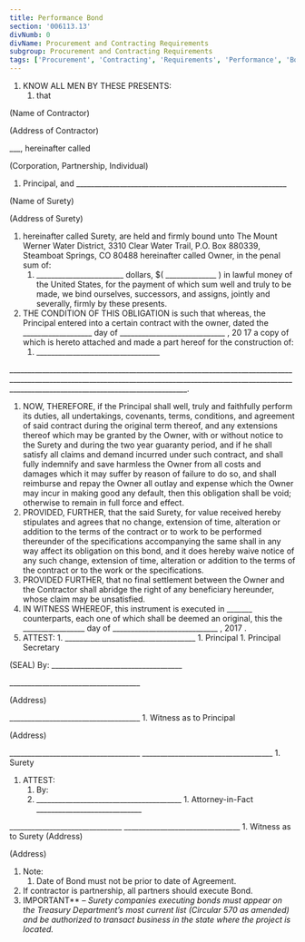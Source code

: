 ```yaml
---
title: Performance Bond
section: '006113.13'
divNumb: 0
divName: Procurement and Contracting Requirements
subgroup: Procurement and Contracting Requirements
tags: ['Procurement', 'Contracting', 'Requirements', 'Performance', 'Bond']
---
```


1. KNOW ALL MEN BY THESE PRESENTS:
      1. that


(Name of Contractor)


(Address of Contractor)

 \_\_\_, hereinafter called 

(Corporation, Partnership, Individual)
   1. Principal, and \_\_\_\_\_\_\_\_\_\_\_\_\_\_\_\_\_\_\_\_\_\_\_\_\_\_\_\_\_\_\_\_\_\_\_\_\_\_\_\_\_\_\_\_\_\_\_\_\_\_\_\_\_\_\_\_\_\_

(Name of Surety)


(Address of Surety)
   1. hereinafter called Surety, are held and firmly bound unto The Mount Werner Water District, 3310 Clear Water Trail, P.O. Box 880339, Steamboat Springs, CO 80488 hereinafter called Owner, in the penal sum of:
      1. \_\_\_\_\_\_\_\_\_\_\_\_\_\_\_\_\_\_\_\_\_\_\_\_ dollars, $( \_\_\_\_\_\_\_\_\_\_\_\_\_\_ ) in lawful money of the United States, for the payment of which sum well and truly to be made, we bind ourselves, successors, and assigns, jointly and severally, firmly by these presents.
   1. THE CONDITION OF THIS OBLIGATION is such that whereas, the Principal entered into a certain contract with the owner, dated the \_\_\_\_\_\_\_\_\_\_\_\_\_\_\_\_\_\_\_ day of \_\_\_\_\_\_\_\_\_\_\_\_\_\_\_\_\_\_\_\_\_\_\_\_\_\_\_\_\_ , 20 17 a copy of which is hereto attached and made a part hereof for the construction of:
      1. \_\_\_\_\_\_\_\_\_\_\_\_\_\_\_\_\_\_\_\_\_\_\_\_\_\_\_\_\_\_\_\_\_\_

\_\_\_\_\_\_\_\_\_\_\_\_\_\_\_\_\_\_\_\_\_\_\_\_\_\_\_\_\_\_\_\_\_\_\_\_\_\_\_\_\_\_\_\_\_\_\_\_\_\_\_\_\_\_\_\_\_\_\_\_\_\_\_\_\_\_\_\_\_\_\_\_\_\_\_\_\_\_\_\_\_\_\_\_\_\_\_\_\_\_\_\_\_\_\_\_\_\_\_\_\_\_\_\_\_\_\_\_\_\_\_\_\_\_\_\_\_\_\_\_\_\_\_\_\_\_\_\_\_\_\_\_\_\_\_\_\_\_\_\_\_\_\_\_\_\_\_\_\_\_\_\_\_\_\_\_\_\_\_\_\_\_\_\_\_\_\_\_\_\_\_\_\_\_\_\_\_\_\_\_\_\_\_\_\_\_\_\_\_\_\_\_\_\_\_\_\_\_\_\_\_\_\_\_\_.
   1. NOW, THEREFORE, if the Principal shall well, truly and faithfully perform its duties, all undertakings, covenants, terms, conditions, and agreement of said contract during the original term thereof, and any extensions thereof which may be granted by the Owner, with or without notice to the Surety and during the two year guaranty period, and if he shall satisfy all claims and demand incurred under such contract, and shall fully indemnify and save harmless the Owner from all costs and damages which it may suffer by reason of failure to do so, and shall reimburse and repay the Owner all outlay and expense which the Owner may incur in making good any default, then this obligation shall be void; otherwise to remain in full force and effect.
   1. PROVIDED, FURTHER, that the said Surety, for value received hereby stipulates and agrees that no change, extension of time, alteration or addition to the terms of the contract or to work to be performed thereunder of the specifications accompanying the same shall in any way affect its obligation on this bond, and it does hereby waive notice of any such change, extension of time, alteration or addition to the terms of the contract or to the work or the specifications.
   1. PROVIDED FURTHER, that no final settlement between the Owner and the Contractor shall abridge the right of any beneficiary hereunder, whose claim may be unsatisfied.
   1. IN WITNESS WHEREOF, this instrument is executed in \_\_\_\_\_\_\_ counterparts, each one of which shall be deemed an original, this the \_\_\_\_\_\_\_\_\_\_\_\_\_\_\_\_\_ day of \_\_\_\_\_\_\_\_\_\_\_\_\_\_\_\_\_\_\_\_\_\_\_\_\_\_\_\_\_ , 2017 .
   1. ATTEST:
    1. \_\_\_\_\_\_\_\_\_\_\_\_\_\_\_\_\_\_\_\_\_\_\_\_\_\_\_\_\_\_\_\_\_\_\_\_
    1. Principal
    1. Principal Secretary

(SEAL) By: \_\_\_\_\_\_\_\_\_\_\_\_\_\_\_\_\_\_\_\_\_\_\_\_\_\_\_\_\_\_\_\_\_\_\_\_

 \_\_\_\_\_\_\_\_\_\_\_\_\_\_\_\_\_\_\_\_\_\_\_\_\_\_\_\_\_\_\_\_\_\_\_\_

 (Address)

 \_\_\_\_\_\_\_\_\_\_\_\_\_\_\_\_\_\_\_\_\_\_\_\_\_\_\_\_\_\_\_\_\_\_\_\_
    1. Witness as to Principal

 (Address)

\_\_\_\_\_\_\_\_\_\_\_\_\_\_\_\_\_\_\_\_\_\_\_\_\_\_\_\_\_\_\_\_\_\_\_\_ \_\_\_\_\_\_\_\_\_\_\_\_\_\_\_\_\_\_\_\_\_\_\_\_\_\_\_\_\_\_\_\_\_\_\_\_
    1. Surety
   1. ATTEST:
      1. By:
      1. \_\_\_\_\_\_\_\_\_\_\_\_\_\_\_\_\_\_\_\_\_\_\_\_\_\_\_\_\_\_\_\_\_\_\_\_\_\_\_\_
    1. Attorney-in-Fact \_\_\_\_\_\_\_\_\_\_\_\_\_\_\_\_\_\_\_\_\_\_\_\_\_\_\_\_\_

 \_\_\_\_\_\_\_\_\_\_\_\_\_\_\_\_\_\_\_\_\_\_\_\_\_\_\_\_\_\_\_ \_\_\_\_\_\_\_\_\_\_\_\_\_\_\_\_\_\_\_\_\_\_\_\_\_\_\_\_\_\_\_\_ 
    1. Witness as to Surety (Address)

 (Address)
   1. Note:
      1. Date of Bond must not be prior to date of Agreement.
   1. If contractor is partnership, all partners should execute Bond.
1. IMPORTANT** – *Surety companies executing bonds must appear on the Treasury Department’s most current list (Circular 570 as amended) and be authorized to transact business in the state where the project is located.*

